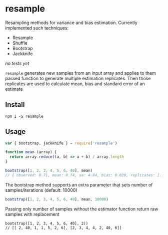 # resample
Resampling methods for variance and bias estimation. Currently implemented such techniques:
* Resample
* Shuffle
* Bootstrap
* Jackknife

*no tests yet*

`resample` generates new samples from an input array and applies to them passed function to generate multiple estimation replicates. 
Then those replicates are used to calculate mean, bias and standard error of an estimate

## Install
```
npm i -S resample
```

## Usage

```javascript
var { bootstrap, jackknife } = require('resample')

function mean (array) {
  return array.reduce((a, b) => a + b) / array.length
}

bootstrap([1, 2, 3, 4, 5, 6, 40], mean)
// { observed: 8.71, mean: 8.74, se: 4.84, bias: 0.029, replicates: [...], samples: [...] }

```

The bootstrap method supports an extra parameter that sets number of samples/iterations (default: 10000)

```javascript
bootstrap([1, 2, 3, 4, 5, 6, 40], mean, 10000)
```

Passing only number of samples without the estimator function return raw samples with replacement

```javscript
bootstrap([1, 2, 3, 4, 5, 6, 40], 2))
// [[ 2, 40, 1, 1, 5, 2, 6], [2, 3, 4, 4, 2, 40, 6]]
```
